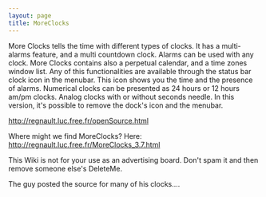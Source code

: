 ```yaml
---
layout: page
title: MoreClocks
---
```



More Clocks tells the time with different types of clocks. It has a multi-alarms feature, and a multi countdown clock. Alarms can be used with any clock. More Clocks contains also a perpetual calendar, and a time zones window list. Any of this functionalities are available through the status bar clock icon in the menubar. This icon shows you the time and the presence of alarms. Numerical clocks can be presented as 24 hours or 12 hours am/pm clocks. Analog clocks with or without seconds needle. In this version, it's possible to remove the dock's icon and the menubar.

http://regnault.luc.free.fr/openSource.html

Where might we find MoreClocks?
Here:
http://regnault.luc.free.fr/MoreClocks_3.7.html



This Wiki is not for your use as an advertising board.  Don't spam it and then remove someone else's DeleteMe.

The guy posted the source for many of his clocks....

